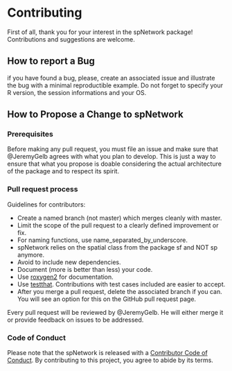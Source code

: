 # Contributing

First of all, thank you for your interest in the spNetwork package! Contributions and suggestions are welcome.

## How to report a Bug

if you have found a bug, please, create an associated issue and illustrate the bug with a minimal 
reproductible example. Do not forget to specify your R version, the session informations and your OS.

## How to Propose a Change to spNetwork

### Prerequisites

Before making any pull request, you must file an issue and make sure that @JeremyGelb agrees with 
what you plan to develop. This is just a way to ensure that what you propose is doable considering
the actual architecture of the package and to respect its spirit.

### Pull request process

Guidelines for contributors:

* Create a named branch (not master) which merges cleanly with master.
* Limit the scope of the pull request to a clearly defined improvement or fix.
* For naming functions, use name_separated_by_underscore.
* spNetwork relies on the spatial class from the package sf and NOT sp anymore.
* Avoid to include new dependencies.
* Document (more is better than less) your code.
* Use [roxygen2](https://cran.r-project.org/package=roxygen2) for documentation.
* Use [testthat](https://cran.r-project.org/package=testthat). Contributions with test cases included are easier to accept.
* After you merge a pull request, delete the associated branch if you can. You will see an option for this on the GitHub pull request page.

Every pull request will be reviewed by @JeremyGelb. He will either merge it or provide feedback on issues to be addressed.

### Code of Conduct

Please note that the spNetwork is released with a [Contributor Code of Conduct](CONDUCT.md). By contributing to this project, you agree to abide by its terms.
